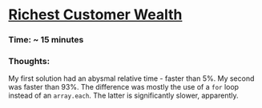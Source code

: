 
# [Richest Customer Wealth](https://leetcode.com/problems/richest-customer-wealth/submissions/)

### Time: ~ 15 minutes


### Thoughts:
My first solution had an abysmal relative time - faster than 5%. My second was faster than 93%. The difference was mostly the use of a `for` loop instead of an `array.each`. The latter is significantly slower, apparently.